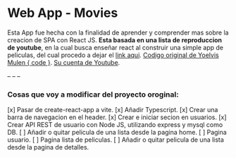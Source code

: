 # Web App - Movies

Esta App fue hecha con la finalidad de aprender y comprender mas sobre la creacion de SPA con React JS. **Esta basada en una lista de reproduccion de youtube**, en la cual busca enseñar react al construir una simple app de peliculas, del cual procedo a dejar el [link aqui](https://www.youtube.com/playlist?list=PL9T-KKyKXNClsgm8o1mKQH7Wc2fNqUOOF). [Codigo original de Yoelvis Mulen { code }](https://github.com/ymulenll/movies-curso-react/tree/master). [Su cuenta de Youtube](https://www.youtube.com/channel/UCp28AG2NaDuzyVaAT--2NGQ).

– – –

### Cosas que voy a modificar del proyecto oroginal:

[x] Pasar de create-react-app a vite.
[x] Añadir Typescript.
[x] Crear una barra de navegacion en el header.
[x] Crear e iniciar secion en usuarios.
[x] Crear API REST de usuario con Node JS, utilizando express y mysql como DB.
[ ] Añadir o quitar pelicula de una lista desde la pagina home.
[ ] Pagina usuario.
[ ] Pagina lista de peliculas.
[ ] Añadir o quitar pelicula de una lista desde la pagina de detalles.

